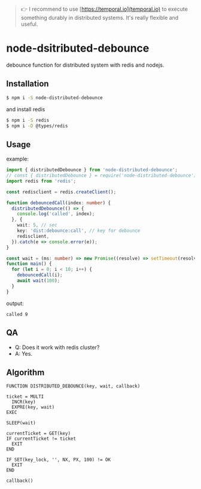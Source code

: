 > 👉 I recommend to use [https://temporal.io](temporal.io) to execute something durably in distributed systems. It's really flexible and useful.

# node-dsitributed-debounce

debounce function for distributed system with redis and nodejs.

## Installation

```sh
$ npm i -S node-distributed-debounce
```

and install redis

```sh
$ npm i -S redis
$ npm i -D @types/redis
```

## Usage

example:

```ts
import { distributedDebounce } from 'node-distributed-debounce';
// const { distributedDebounce } = require('node-distributed-debounce');
import redis from 'redis';

const redisclient = redis.createClient();

function debouncedCall(index: number) {
  distributedDebounce(() => {
    console.log('called', index);
  }, {
    wait: 5, // sec
    key: 'dist:debounce:call', // key for debounce
    redisclient,
  }).catch(e => console.error(e));
}

const wait = (ms: number) => new Promise((resolve) => setTimeout(resolve, ms));
function main() {
  for (let i = 0; i < 10; i++) {
    debouncedCall(i);
    await wait(100);
  }
}

```

output:

```
called 9
```


## QA

- Q: Does it work with redis cluster?
- A: Yes.

## Algorithm

```
FUNCTION DISTRIBUTED_DEBOUNCE(key, wait, callback)

ticket = MULTI
  INCR(key)
  EXPRE(key, wait)
EXEC

SLEEP(wait)

currentTicket = GET(key)
IF currentTicket != ticket
  EXIT
END

IF SET(key_lock, '', NX, PX, 100) != OK
  EXIT
END

callback()
```


